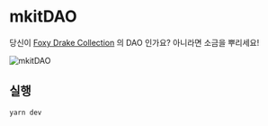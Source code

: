 # mkitDAO

당신이 [Foxy Drake Collection](https://testnets.opensea.io/collection/foxy-drake) 의 DAO 인가요?
아니라면 소금을 뿌리세요!

![mkitDAO](https://user-images.githubusercontent.com/52748335/168556438-5512d509-b74f-48e4-9ad2-8257c7207e39.gif)

## 실행

```
yarn dev
```
